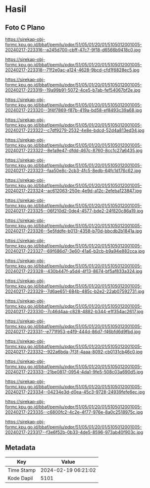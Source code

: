 # Hasil

## Foto C Plano

https://sirekap-obj-formc.kpu.go.id/bbaf/pemilu/pdpr/51/05/01/20/01/5105012001005-20240217-223316--a245d700-cbff-47c7-9f18-d6566b9418c0.jpg

https://sirekap-obj-formc.kpu.go.id/bbaf/pemilu/pdpr/51/05/01/20/01/5105012001005-20240217-223318--71f2e0ac-a124-4628-9bcd-cfd1f6828ec5.jpg

https://sirekap-obj-formc.kpu.go.id/bbaf/pemilu/pdpr/51/05/01/20/01/5105012001005-20240217-223319--19a99b91-5072-4ce5-b7ab-fef54067bf2e.jpg

https://sirekap-obj-formc.kpu.go.id/bbaf/pemilu/pdpr/51/05/01/20/01/5105012001005-20240217-223320--3f4f7869-f87b-419a-bd58-ef8493c39a68.jpg

https://sirekap-obj-formc.kpu.go.id/bbaf/pemilu/pdpr/51/05/01/20/01/5105012001005-20240217-223322--c7df9279-2532-4e8e-bdcd-52d4a813ed34.jpg

https://sirekap-obj-formc.kpu.go.id/bbaf/pemilu/pdpr/51/05/01/20/01/5105012001005-20240217-223322--8e1a9e47-dfdd-467c-8760-8cc1c27a6435.jpg

https://sirekap-obj-formc.kpu.go.id/bbaf/pemilu/pdpr/51/05/01/20/01/5105012001005-20240217-223323--faa50e8c-2cb3-4fc5-8edb-64fc1d176c62.jpg

https://sirekap-obj-formc.kpu.go.id/bbaf/pemilu/pdpr/51/05/01/20/01/5105012001005-20240217-223324--ac612063-250e-4e9d-a12c-2efeba123847.jpg

https://sirekap-obj-formc.kpu.go.id/bbaf/pemilu/pdpr/51/05/01/20/01/5105012001005-20240217-223325--06f210d2-0de4-4577-bde2-24f820c86a19.jpg

https://sirekap-obj-formc.kpu.go.id/bbaf/pemilu/pdpr/51/05/01/20/01/5105012001005-20240217-223326--5e5fddfe-b013-4358-b70d-bbcdb2b1841a.jpg

https://sirekap-obj-formc.kpu.go.id/bbaf/pemilu/pdpr/51/05/01/20/01/5105012001005-20240217-223327--69f686d7-3e60-41a6-b2cb-b9a94e882cca.jpg

https://sirekap-obj-formc.kpu.go.id/bbaf/pemilu/pdpr/51/05/01/20/01/5105012001005-20240217-223328--430b447f-a5d4-4f13-8674-bf5af833a324.jpg

https://sirekap-obj-formc.kpu.go.id/bbaf/pemilu/pdpr/51/05/01/20/01/5105012001005-20240217-223329--7d6ae651-684b-485c-b2e2-22ab07592731.jpg

https://sirekap-obj-formc.kpu.go.id/bbaf/pemilu/pdpr/51/05/01/20/01/5105012001005-20240217-223330--7c46d4aa-c828-4882-b344-e1f354ac2617.jpg

https://sirekap-obj-formc.kpu.go.id/bbaf/pemilu/pdpr/51/05/01/20/01/5105012001005-20240217-223331--e771f953-e4f9-444d-86d7-f46bfd6d9fbd.jpg

https://sirekap-obj-formc.kpu.go.id/bbaf/pemilu/pdpr/51/05/01/20/01/5105012001005-20240217-223332--922a6bda-7f3f-4aaa-8092-cb0131cb46c0.jpg

https://sirekap-obj-formc.kpu.go.id/bbaf/pemilu/pdpr/51/05/01/20/01/5105012001005-20240217-223333--21be0817-0954-4da1-9fe5-508c03a690d5.jpg

https://sirekap-obj-formc.kpu.go.id/bbaf/pemilu/pdpr/51/05/01/20/01/5105012001005-20240217-223334--04234e3d-d0ea-45c3-9728-24939fefe6ec.jpg

https://sirekap-obj-formc.kpu.go.id/bbaf/pemilu/pdpr/51/05/01/20/01/5105012001005-20240217-223335--c6800fc2-4c2e-4f77-976e-8a0c2518975c.jpg

https://sirekap-obj-formc.kpu.go.id/bbaf/pemilu/pdpr/51/05/01/20/01/5105012001005-20240217-223317--f3e6f52b-0b33-4de5-8596-973ab40f903c.jpg


## Metadata

| Key        | Value               |
| ---------- | ------------------- |
| Time Stamp | 2024-02-19 06:21:02 |
| Kode Dapil | 5101                |



